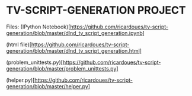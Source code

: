 # TV-SCRIPT-GENERATION PROJECT

Files: 
(IPython Notebook)[https://github.com/ricardoues/tv-script-generation/blob/master/dlnd_tv_script_generation.ipynb]

(html file)[https://github.com/ricardoues/tv-script-generation/blob/master/dlnd_tv_script_generation.html]

(problem_unittests.py)[https://github.com/ricardoues/tv-script-generation/blob/master/problem_unittests.py]

(helper.py)[https://github.com/ricardoues/tv-script-generation/blob/master/helper.py]
